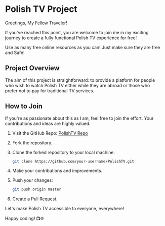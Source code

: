 # Polish TV Project

Greetings, My Fellow Traveler!

If you've reached this point, you are welcome to join me in my exciting journey to create a fully functional Polish TV experience for free!

Use as many free online resources as you can! Just make sure they are free and Safe!

## Project Overview

The aim of this project is straightforward: to provide a platform for people who wish to watch Polish TV either while they are abroad or those who prefer not to pay for traditional TV services.

## How to Join

If you're as passionate about this as I am, feel free to join the effort. Your contributions and ideas are highly valued.

1. Visit the GitHub Repo: [PolishTV Repo](https://github.com/JakubThe1st/PolishTV)

2. Fork the repository.

3. Clone the forked repository to your local machine:

    ```bash
    git clone https://github.com/your-username/PolishTV.git
    ```

4. Make your contributions and improvements.

5. Push your changes:

    ```bash
    git push origin master
    ```

6. Create a Pull Request.

Let's make Polish TV accessible to everyone, everywhere!

Happy coding! 📺🌐
